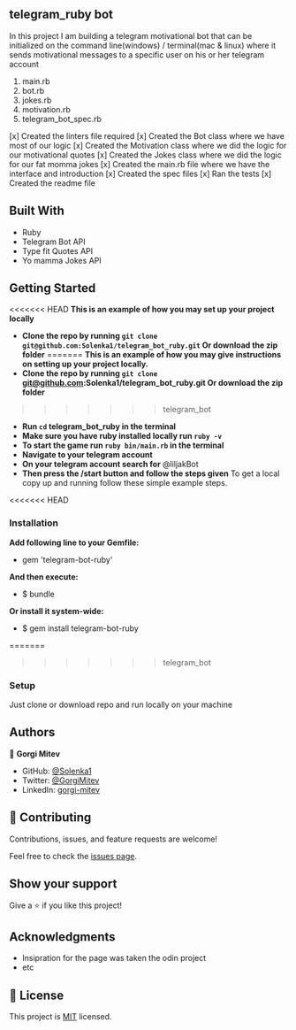 ## telegram_ruby bot

In this project I am building a telegram motivational bot that can be initialized on the command line(windows) / terminal(mac & linux) where it sends motivational messages to a specific user on his or her telegram account

1. main.rb
2. bot.rb
3. jokes.rb
4. motivation.rb
5. telegram_bot_spec.rb


[x] Created the linters file required
[x] Created the Bot class where we have most of our logic
[x] Created the Motivation class where we did the logic for our motivational quotes
[x] Created the Jokes class where we did the logic for our fat momma jokes
[x] Created the main.rb file where we have the interface and introduction
[x] Created the spec files
[x] Ran the tests
[x] Created the readme file

## Built With

- Ruby
- Telegram Bot API
- Type fit Quotes API
- Yo mamma Jokes API

## Getting Started

<<<<<<< HEAD
**This is an example of how you may set up your project locally**
- **Clone the repo by running `git clone git@github.com:Solenka1/telegram_bot_ruby.git` Or download the zip folder**
=======
**This is an example of how you may give instructions on setting up your project locally.**
- **Clone the repo by running `git clone` git@github.com:Solenka1/telegram_bot_ruby.git Or download the zip folder**
>>>>>>> telegram_bot
- **Run `cd` telegram_bot_ruby in the terminal**
- **Make sure you have ruby installed locally run `ruby -v`**
- **To start the game run `ruby bin/main.rb` in the terminal**
- **Navigate to your telegram account**
- **On your telegram account search for**
    @liljakBot
- **Then press the /start button and follow the steps given**
To get a local copy up and running follow these simple example steps.

<<<<<<< HEAD
### Installation

**Add following line to your Gemfile:**

- gem 'telegram-bot-ruby'

**And then execute:**

- $ bundle

**Or install it system-wide:**

- $ gem install telegram-bot-ruby

=======
>>>>>>> telegram_bot
### Setup

Just clone or download repo and run locally on your machine

## Authors

👤 **Gorgi Mitev**

- GitHub: [@Solenka1](https://github.com/Solenka1)
- Twitter: [@GorgiMitev](https://twitter.com/GorgiMitev)
- LinkedIn: [gorgi-mitev](https://www.linkedin.com/in/gorgi-mitev-a350311b8/)

## 🤝 Contributing

Contributions, issues, and feature requests are welcome!

Feel free to check the [issues page](issues/).

## Show your support

Give a ⭐️ if you like this project!

## Acknowledgments

- Insipration for the page was taken the odin project 
- etc

## 📝 License

This project is [MIT](lic.url) licensed.